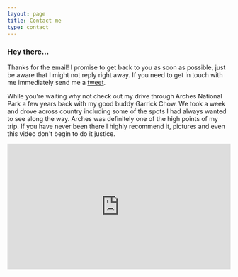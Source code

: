 ```yaml
---
layout: page
title: Contact me
type: contact
---
```


### Hey there...

Thanks for the email! I promise to get back to you as soon as possible, just be aware that I might not reply right away. If you need to get in touch with me immediately send me a [tweet](https://twitter.com/jameswillweb "my twitter profile").

 While you're waiting why not check out my drive through Arches National Park a few years back with my good buddy Garrick Chow. We took a week and drove across country including some of the spots I had always wanted to see along the way. Arches was definitely one of the high points of my trip. If you have never been there I highly recommend it, pictures and even this video don't begin to do it justice.
 
 <div style="position:relative;height:0;padding-bottom:56.25%"><iframe src="https://www.youtube.com/embed/VXnfALATLPA?ecver=2" width="640" height="360" frameborder="0" style="position:absolute;width:100%;height:100%;left:0" allowfullscreen></iframe></div>





